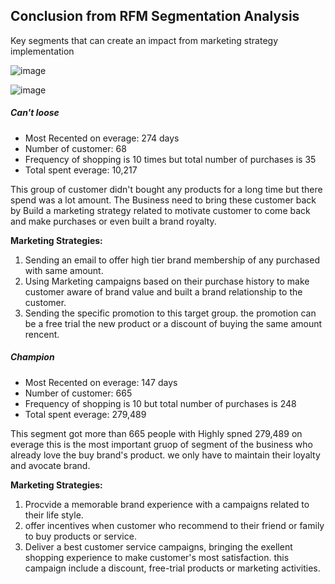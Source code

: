 ## Conclusion from RFM Segmentation Analysis
 Key segments that can create an impact from marketing strategy implementation
 
![image](https://user-images.githubusercontent.com/128878040/235289902-97a8facd-65f6-4b4c-a0d8-3189b74dfd0a.png)

![image](https://user-images.githubusercontent.com/128878040/235289919-15491325-0a6d-4062-9b67-2f2e6ec2813d.png)


##### Can't loose
- Most Recented on everage: 274 days
- Number of customer: 68
- Frequency of shopping is 10 times but total number of purchases is 35
- Total spent everage: 10,217

This group of customer didn't bought any products for a long time but there spend was a lot amount. The Business need to bring these customer back by Build a marketing strategy related to motivate customer to come back and make purchases or even built a brand royalty.

**Marketing Strategies:**

1. Sending an email to offer high tier brand membership of any purchased with same amount.
2. Using Marketing campaigns based on their purchase history to make customer aware of brand value and built a brand relationship to the customer.
3. Sending the specific promotion to this target group. the promotion can be a free trial the new product or a discount of buying the same amount rencent.
   
   

##### Champion
- Most Recented on everage: 147 days
- Number of customer: 665
- Frequency of shopping is 10 but total number of purchases is 248
- Total spent everage: 279,489

This segment got more than 665 people with Highly spned 279,489 on everage this is the most important gruop of segment of the business who already love the buy brand's product. we only have to maintain their loyalty and avocate brand.

**Marketing Strategies:**

1. Procvide a memorable brand experience with a campaigns related to their life style. 
2. offer incentives when customer who recommend to their friend or family to buy products or service.
3. Deliver a best customer service campaigns, bringing the exellent shopping experience to make customer's most satisfaction. this campaign include a discount, free-trial products or marketing activities.
